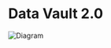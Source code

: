 # Data Vault 2.0


![Diagram]([https://user-images.githubusercontent.com/123605185/227710734-0ea83474-41fc-40d7-906f-2d997486ee42.png](https://github.com/civispro/data_vault20/blob/dd796bb363dba845cd9183de68c816bd70df275e/1.jpg))
